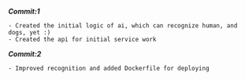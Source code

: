 
_**Commit:1**_
```
- Created the initial logic of ai, which can recognize human, and dogs, yet :)
- Created the api for initial service work
```

_**Commit:2**_

```
- Improved recognition and added Dockerfile for deploying
```
